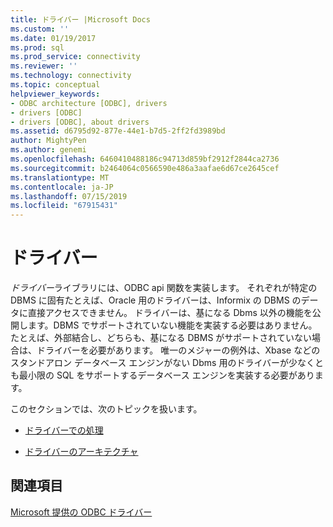 ```yaml
---
title: ドライバー |Microsoft Docs
ms.custom: ''
ms.date: 01/19/2017
ms.prod: sql
ms.prod_service: connectivity
ms.reviewer: ''
ms.technology: connectivity
ms.topic: conceptual
helpviewer_keywords:
- ODBC architecture [ODBC], drivers
- drivers [ODBC]
- drivers [ODBC], about drivers
ms.assetid: d6795d92-877e-44e1-b7d5-2ff2fd3989bd
author: MightyPen
ms.author: genemi
ms.openlocfilehash: 6460410488186c94713d859bf2912f2844ca2736
ms.sourcegitcommit: b2464064c0566590e486a3aafae6d67ce2645cef
ms.translationtype: MT
ms.contentlocale: ja-JP
ms.lasthandoff: 07/15/2019
ms.locfileid: "67915431"
---
```

# <a name="drivers"></a>ドライバー
*ドライバー*ライブラリには、ODBC api 関数を実装します。 それぞれが特定の DBMS に固有たとえば、Oracle 用のドライバーは、Informix の DBMS のデータに直接アクセスできません。 ドライバーは、基になる Dbms 以外の機能を公開します。DBMS でサポートされていない機能を実装する必要はありません。 たとえば、外部結合し、どちらも、基になる DBMS がサポートされていない場合は、ドライバーを必要があります。 唯一のメジャーの例外は、Xbase などのスタンドアロン データベース エンジンがない Dbms 用のドライバーが少なくとも最小限の SQL をサポートするデータベース エンジンを実装する必要があります。  
  
 このセクションでは、次のトピックを扱います。  
  
-   [ドライバーでの処理](../../odbc/reference/driver-tasks.md)  
  
-   [ドライバーのアーキテクチャ](../../odbc/reference/driver-architecture.md)  
  
## <a name="see-also"></a>関連項目  
 [Microsoft 提供の ODBC ドライバー](../../odbc/microsoft/microsoft-supplied-odbc-drivers.md)
